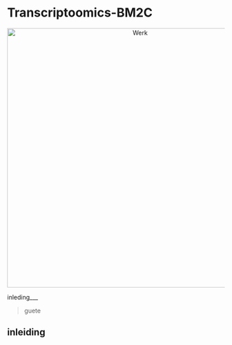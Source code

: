 # Transcriptoomics-BM2C
<p align="center">
  <img src="assets/rheuma_en_geen_rheuma.jpg" alt="Werk" width="600"/>
</p>



inleding___

>guete
>

## inleiding
